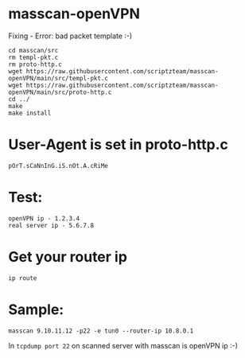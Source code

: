 # masscan-openVPN
Fixing - Error: bad packet template :-)
```
cd masscan/src
rm templ-pkt.c
rm proto-http.c
wget https://raw.githubusercontent.com/scriptzteam/masscan-openVPN/main/src/templ-pkt.c
wget https://raw.githubusercontent.com/scriptzteam/masscan-openVPN/main/src/proto-http.c
cd ../
make  
make install  
```

# User-Agent is set in proto-http.c
```
pOrT.sCaNnInG.iS.nOt.A.cRiMe
```

# Test:
```
openVPN ip - 1.2.3.4  
real server ip - 5.6.7.8  
```

# Get your router ip
```
ip route
```

# Sample:  
```
masscan 9.10.11.12 -p22 -e tun0 --router-ip 10.8.0.1
```
  
In ```tcpdump port 22``` on scanned server with masscan is openVPN ip :-)
